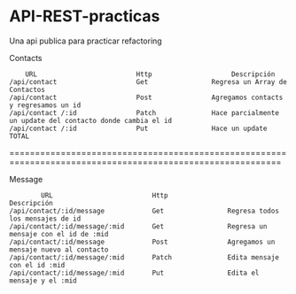 # API-REST-practicas
Una api publica para practicar refactoring 

Contacts

        URL                         Http                    Descripción
    /api/contact                    Get                Regresa un Array de Contactos
    /api/contact                    Post               Agregamos contacts y regresamos un id
    /api/contact /:id               Patch              Hace parcialmente un update del contacto donde cambia el id
    /api/contact /:id               Put                Hace un update TOTAL

===========================================================================================================

Message

            URL                         Http                    Descripción
    /api/contact/:id/message            Get                Regresa todos los mensajes de id
    /api/contact/:id/message/:mid       Get                Regresa un mensaje con el id de :mid
    /api/contact/:id/message            Post               Agregamos un mensaje nuevo al contacto
    /api/contact/:id/message/:mid       Patch              Edita mensaje con el id :mid
    /api/contact/:id/message/:mid       Put                Edita el mensaje y el :mid
